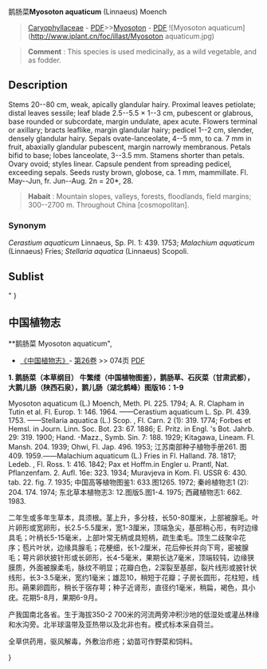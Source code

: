 鹅肠菜**Myosoton aquaticum** (Linnaeus) Moench

> [Caryophyllaceae](http://www.iplant.cn/info/Caryophyllaceae?t=foc) - [PDF](http://www.iplant.cn/foc/pdf/Caryophyllaceae.pdf)>>[Myosoton](http://www.iplant.cn/info/Myosoton?t=foc) - [PDF](http://www.iplant.cn/foc/pdf/Myosoton.pdf)
![Myosoton aquaticum](http://www.iplant.cn/foc/illast/Myosoton aquaticum.jpg)

> **Comment** : 
> This species is used medicinally, as a wild vegetable, and as fodder.

## Description

Stems 20--80 cm, weak, apically glandular hairy. Proximal leaves petiolate; distal leaves sessile; leaf blade 2.5--5.5 × 1--3 cm, pubescent or glabrous, base rounded or subcordate, margin undulate, apex acute. Flowers terminal or axillary; bracts leaflike, margin glandular hairy; pedicel 1--2 cm, slender, densely glandular hairy. Sepals ovate-lanceolate, 4--5 mm, to ca. 7 mm in fruit, abaxially glandular pubescent, margin narrowly membranous. Petals bifid to base; lobes lanceolate, 3--3.5 mm. Stamens shorter than petals. Ovary ovoid; styles linear. Capsule pendent from spreading pedicel, exceeding sepals. Seeds rusty brown, globose, ca. 1 mm, mammillate. Fl. May--Jun, fr. Jun--Aug. 2n = 20*, 28.

> **Habait** : 
> Mountain slopes, valleys, forests, floodlands, field margins; 300--2700 m. Throughout China [cosmopolitan].

### Synonym
*Cerastium aquaticum* Linnaeus, Sp. Pl. 1: 439. 1753; *Malachium aquaticum* (Linnaeus) Fries; *Stellaria aquatica* (Linnaeus) Scopoli.

## Sublist
"
}
## 中国植物志

**鹅肠菜 Myosoton aquaticum",

* [《中国植物志》](http://www.iplant.cn/frps)- [第26卷](http://www.iplant.cn/frps/vol/26) >> 074页 [PDF](http://www.iplant.cn/frps/pdf/26/074.pdf)

**1. 鹅肠菜（本草纲目） 牛繁缕（中国植物图鉴），鹅肠草、石灰菜（甘肃武都），大鹅儿肠（陕西石泉），鹅儿肠（湖北鹤峰）图版16：1-9**

Myosoton aquaticum (L.) Moench, Meth. Pl. 225. 1794; A. R. Clapham in Tutin et al. Fl. Europ. 1: 146. 1964. ——Cerastium aquaticum L. Sp. Pl. 439. 1753. ——Stellaria aquatica (L.) Scop. , Fl. Carn. 2 (1): 319. 1774; Forbes et Hemsl. in Journ. Linn. Soc. Bot. 23: 67. 1886; E. Pritz. in Engl. 's Bot. Jahrb. 29: 319. 1900; Hand. -Mazz., Symb. Sin. 7: 188. 1929; Kitagawa, Lineam. Fl. Mansh. 204. 1939; Ohwi, Fl. Jap. 496. 1953; 江苏南部种子植物手册261. 图409. 1959.——Malachium aquaticum (L.) Fries in Fl. Halland. 78. 1817; Ledeb. , Fl. Ross. 1: 416. 1842; Pax et Hoffm.in Engler u. Prantl, Nat. Pflanzenfam. 2. Aufl. 16e: 323. 1934; Muravjeva in Kom. Fl. USSR 6: 430. tab. 22. fig. 7. 1935; 中国高等植物图鉴1: 633.图1265. 1972; 秦岭植物志1 (2): 204. 174. 1974; 东北草本植物志3: 12.图版5.图1-4. 1975; 西藏植物志1: 662. 1983.

二年生或多年生草本，具须根。茎上升，多分枝，长50-80厘米，上部被腺毛。叶片卵形或宽卵形，长2.5-5.5厘米，宽1-3厘米，顶端急尖，基部稍心形，有时边缘具毛；叶柄长5-15毫米，上部叶常无柄或具短柄，疏生柔毛。顶生二歧聚伞花序；苞片叶状，边缘具腺毛；花梗细，长1-2厘米，花后伸长并向下弯，密被腺毛；萼片卵状披针形或长卵形，长4-5毫米，果期长达7毫米，顶端较钝，边缘狭膜质，外面被腺柔毛，脉纹不明显；花瓣白色，2深裂至基部，裂片线形或披针状线形，长3-3.5毫米，宽约1毫米；雄蕊10，稍短于花瓣；子房长圆形，花柱短，线形。蒴果卵圆形，稍长于宿存萼；种子近肾形，直径约1毫米，稍扁，褐色，具小疣。花期5-8月，果期6-9月。

产我国南北各省。生于海拔350-2 700米的河流两旁冲积沙地的低湿处或灌丛林缘和水沟旁。北半球温带及亚热带以及北非也有。模式标本采自荷兰。

全草供药用，驱风解毒，外敷治疖疮；幼苗可作野菜和饲料。

}